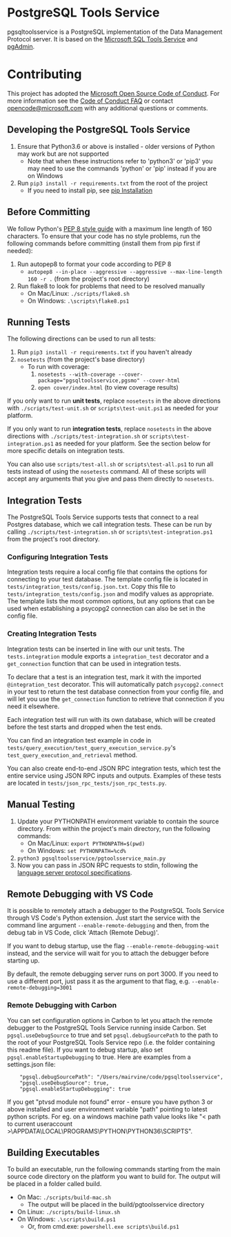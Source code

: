 # PostgreSQL Tools Service
pgsqltoolsservice is a PostgreSQL implementation of the Data Management Protocol server. It is based on the [Microsoft SQL Tools Service](https://github.com/Microsoft/sqltoolsservice) and [pgAdmin](https://www.pgadmin.org).

# Contributing

This project has adopted the [Microsoft Open Source Code of Conduct](https://opensource.microsoft.com/codeofconduct/). For more information see the [Code of Conduct FAQ](https://opensource.microsoft.com/codeofconduct/faq/) or contact [opencode@microsoft.com](mailto:opencode@microsoft.com) with any additional questions or comments.

## Developing the PostgreSQL Tools Service
1. Ensure that Python3.6 or above is installed - older versions of Python may work but are not supported
    - Note that when these instructions refer to 'python3' or 'pip3' you may need to use the commands 'python' or 'pip' instead if you are on Windows
2. Run `pip3 install -r requirements.txt` from the root of the project
    - If you need to install pip, see [pip Installation](https://pip.pypa.io/en/latest/installing/)

## Before Committing
We follow Python's [PEP 8 style guide](https://www.python.org/dev/peps/pep-0008) with a maximum line length of 160 characters. To ensure that your code has no style problems, run the following commands before committing (install them from pip first if needed):
1. Run autopep8 to format your code according to PEP 8
    - `autopep8 --in-place --aggressive --aggressive --max-line-length 160 -r .` (from the project's root directory)
2. Run flake8 to look for problems that need to be resolved manually
    - On Mac/Linux: `./scripts/flake8.sh`
    - On Windows: `.\scripts\flake8.ps1`

## Running Tests
The following directions can be used to run all tests:
1. Run `pip3 install -r requirements.txt` if you haven't already
2. `nosetests` (from the project's base directory)
    - To run with coverage:
        1. `nosetests --with-coverage --cover-package="pgsqltoolsservice,pgsmo" --cover-html`
        2. `open cover/index.html` (to view coverage results)

If you only want to run **unit tests**, replace `nosetests` in the above directions with `./scripts/test-unit.sh` or `scripts\test-unit.ps1` as needed for your platform.

If you only want to run **integration tests**, replace `nosetests` in the above directions with `./scripts/test-integration.sh` or `scripts\test-integration.ps1` as needed for your platform. See the section below for more specific details on integration tests.

You can also use `scripts/test-all.sh` or `scripts\test-all.ps1` to run all tests instead of using the `nosetests` command. All of these scripts will accept any arguments that you give and pass them directly to `nosetests`. 

## Integration Tests
The PostgreSQL Tools Service supports tests that connect to a real Postgres database, which we call integration tests. These can be run by calling `./scripts/test-integration.sh` or `scripts\test-integration.ps1` from the project's root directory.

### Configuring Integration Tests
Integration tests require a local config file that contains the options for connecting to your test database. The template config file is located in `tests/integration_tests/config.json.txt`. Copy this file to `tests/integration_tests/config.json` and modify values as appropriate. The template lists the most common options, but any options that can be used when establishing a psycopg2 connection can also be set in the config file.

### Creating Integration Tests
Integration tests can be inserted in line with our unit tests. The `tests.integration` module exports a `integration_test` decorator and a `get_connection` function that can be used in integration tests.

To declare that a test is an integration test, mark it with the imported `@integration_test` decorator. This will automatically patch `psycopg2.connect` in your test to return the test database connection from your config file, and will let you use the `get_connection` function to retrieve that connection if you need it elsewhere.

Each integration test will run with its own database, which will be created before the test starts and dropped when the test ends.

You can find an integration test example in code in `tests/query_execution/test_query_execution_service.py`'s `test_query_execution_and_retrieval` method.

You can also create end-to-end JSON RPC integration tests, which test the entire service using JSON RPC inputs and outputs. Examples of these tests are located in `tests/json_rpc_tests/json_rpc_tests.py`.

## Manual Testing
1. Update your PYTHONPATH environment variable to contain the source directory. From within the project's main directory, run the following commands:
    - On Mac/Linux: `export PYTHONPATH=$(pwd)`
    - On Windows: `set PYTHONPATH=%cd%`
2. `python3 pgsqltoolsservice/pgtoolsservice_main.py`
3. Now you can pass in JSON RPC requests to stdin, following the [language server protocol specifications](https://github.com/Microsoft/language-server-protocol/blob/master/protocol.md).

## Remote Debugging with VS Code
It is possible to remotely attach a debugger to the PostgreSQL Tools Service through VS Code's Python extension. Just start the service with the command line argument `--enable-remote-debugging` and then, from the debug tab in VS Code, click 'Attach (Remote Debug)'.

If you want to debug startup, use the flag `--enable-remote-debugging-wait` instead, and the service will wait for you to attach the debugger before starting up.

By default, the remote debugging server runs on port 3000. If you need to use a different port, just pass it as the argument to that flag, e.g. `--enable-remote-debugging=3001`

### Remote Debugging with Carbon
You can set configuration options in Carbon to let you attach the remote debugger to the PostgreSQL Tools Service running inside Carbon. Set `pgsql.useDebugSource` to true and set `pgsql.debugSourcePath` to the path to the root of your PostgreSQL Tools Service repo (i.e. the folder containing this readme file). If you want to debug startup, also set `pgsql.enableStartupDebugging` to true. Here are examples from a settings.json file:

```
    "pgsql.debugSourcePath": "/Users/mairvine/code/pgsqltoolsservice",
    "pgsql.useDebugSource": true,
    "pgsql.enableStartupDebugging": true
```
If you get "ptvsd module not found" error - ensure you have python 3 or above installed and user environment variable "path" pointing to latest python scripts. For eg. on a windows machine path value looks like "< path to current useraccount >\APPDATA\LOCAL\PROGRAMS\PYTHON\PYTHON36\SCRIPTS\".

## Building Executables
To build an executable, run the following commands starting from the main source code directory on the platform you want to build for. The output will be placed in a folder called build.
- On Mac: `./scripts/build-mac.sh`
    - The output will be placed in the build/pgtoolsservice directory
- On Linux: `./scripts/build-linux.sh`
- On Windows: `.\scripts\build.ps1`
    - Or, from cmd.exe: `powershell.exe scripts\build.ps1`
